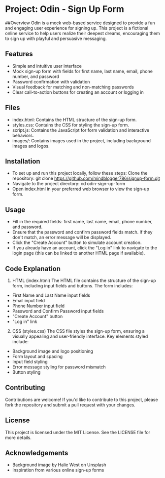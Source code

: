 # Project: Odin - Sign Up Form
##Overview
Odin is a mock web-based service designed to provide a fun and engaging user experience for signing up. This project is a fictional online service to help users realize their deepest dreams, encouraging them to sign up with playful and persuasive messaging.

## Features
+ Simple and intuitive user interface
+ Mock sign-up form with fields for first name, last name, email, phone number, and password
+ Password confirmation with validation
+ Visual feedback for matching and non-matching passwords
+ Clear call-to-action buttons for creating an account or logging in

## Files
+ index.html: Contains the HTML structure of the sign-up form.
+ styles.css: Contains the CSS for styling the sign-up form.
+ script.js: Contains the JavaScript for form validation and interactive behaviors.
+ images/: Contains images used in the project, including background images and logos.

## Installation
+ To set up and run this project locally, follow these steps:
  Clone the repository:
  git clone https://github.com/mindblogger786/signup-form.git
+ Navigate to the project directory:
  cd odin-sign-up-form
+ Open index.html in your preferred web browser to view the sign-up form.

## Usage
+ Fill in the required fields: first name, last name, email, phone number, and password.
+ Ensure that the password and confirm password fields match. If they don't match, an error message will be displayed.
+ Click the "Create Account" button to simulate account creation.
+ If you already have an account, click the "Log in" link to navigate to the login page (this can be linked to another HTML page if available).

## Code Explanation
1. HTML (index.html)
The HTML file contains the structure of the sign-up form, including input fields and buttons. The form includes:
+ First Name and Last Name input fields
+ Email input field
+ Phone Number input field
+ Password and Confirm Password input fields
+ "Create Account" button
+ "Log in" link
2. CSS (styles.css)
The CSS file styles the sign-up form, ensuring a visually appealing and user-friendly interface. Key elements styled include:
+ Background image and logo positioning
+ Form layout and spacing
+ Input field styling
+ Error message styling for password mismatch
+ Button styling

## Contributing
Contributions are welcome! If you'd like to contribute to this project, please fork the repository and submit a pull request with your changes.

## License
This project is licensed under the MIT License. See the LICENSE file for more details.

## Acknowledgements
+ Background image by Halie West on Unsplash
+ Inspiration from various online sign-up forms
